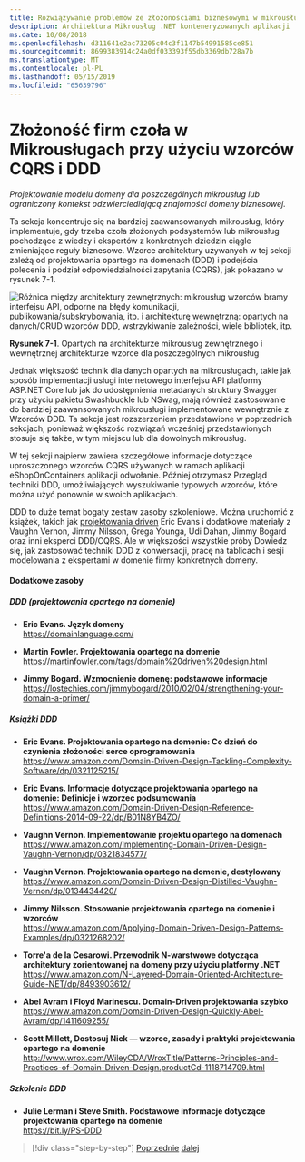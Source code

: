 ```yaml
---
title: Rozwiązywanie problemów ze złożonościami biznesowymi w mikrousłudze z wzorcami DDD i CQRS
description: Architektura Mikrousług .NET konteneryzowanych aplikacji .NET | Dowiedz się, jak analizować złożone scenariusze zastosowania wzorców CQRS i DDD
ms.date: 10/08/2018
ms.openlocfilehash: d311641e2ac73205c04c3f1147b54991585ce851
ms.sourcegitcommit: 8699383914c24a0df033393f55db3369db728a7b
ms.translationtype: MT
ms.contentlocale: pl-PL
ms.lasthandoff: 05/15/2019
ms.locfileid: "65639796"
---
```

# <a name="tackle-business-complexity-in-a-microservice-with-ddd-and-cqrs-patterns"></a>Złożoność firm czoła w Mikrousługach przy użyciu wzorców CQRS i DDD

*Projektowanie modelu domeny dla poszczególnych mikrousług lub ograniczony kontekst odzwierciedlającą znajomości domeny biznesowej.*

Ta sekcja koncentruje się na bardziej zaawansowanych mikrousług, który implementuje, gdy trzeba czoła złożonych podsystemów lub mikrousług pochodzące z wiedzy i ekspertów z konkretnych dziedzin ciągle zmieniające reguły biznesowe. Wzorce architektury używanych w tej sekcji zależą od projektowania opartego na domenach (DDD) i podejścia polecenia i podział odpowiedzialności zapytania (CQRS), jak pokazano w rysunek 7-1.

![Różnica między architektury zewnętrznych: mikrousług wzorców bramy interfejsu API, odporne na błędy komunikacji, publikowania/subskrybowania, itp. i architekturę wewnętrzną: opartych na danych/CRUD wzorców DDD, wstrzykiwanie zależności, wiele bibliotek, itp.](./media/image1.png)

**Rysunek 7-1**. Opartych na architekturze mikrousług zewnętrznego i wewnętrznej architekturze wzorce dla poszczególnych mikrousług

Jednak większość technik dla danych opartych na mikrousługach, takie jak sposób implementacji usługi internetowego interfejsu API platformy ASP.NET Core lub jak do udostępnienia metadanych struktury Swagger przy użyciu pakietu Swashbuckle lub NSwag, mają również zastosowanie do bardziej zaawansowanych mikrousługi implementowane wewnętrznie z Wzorców DDD. Ta sekcja jest rozszerzeniem przedstawione w poprzednich sekcjach, ponieważ większość rozwiązań wcześniej przedstawionych stosuje się także, w tym miejscu lub dla dowolnych mikrousług.

W tej sekcji najpierw zawiera szczegółowe informacje dotyczące uproszczonego wzorców CQRS używanych w ramach aplikacji eShopOnContainers aplikacji odwołanie. Później otrzymasz Przegląd techniki DDD, umożliwiających wyszukiwanie typowych wzorców, które można użyć ponownie w swoich aplikacjach.

DDD to duże temat bogaty zestaw zasoby szkoleniowe. Można uruchomić z książek, takich jak [projektowania driven](https://domainlanguage.com/ddd/) Eric Evans i dodatkowe materiały z Vaughn Vernon, Jimmy Nilsson, Grega Younga, Udi Dahan, Jimmy Bogard oraz inni eksperci DDD/CQRS. Ale w większości wszystkie próby Dowiedz się, jak zastosować techniki DDD z konwersacji, pracę na tablicach i sesji modelowania z ekspertami w domenie firmy konkretnych domeny.

#### <a name="additional-resources"></a>Dodatkowe zasoby

##### <a name="ddd-domain-driven-design"></a>DDD (projektowania opartego na domenie)

- **Eric Evans. Język domeny** \
  <https://domainlanguage.com/>

- **Martin Fowler. Projektowania opartego na domenie** \
  <https://martinfowler.com/tags/domain%20driven%20design.html>

- **Jimmy Bogard. Wzmocnienie domenę: podstawowe informacje** \
  <https://lostechies.com/jimmybogard/2010/02/04/strengthening-your-domain-a-primer/>

##### <a name="ddd-books"></a>Książki DDD

- **Eric Evans. Projektowania opartego na domenie: Co dzień do czynienia złożoności serce oprogramowania** \
  <https://www.amazon.com/Domain-Driven-Design-Tackling-Complexity-Software/dp/0321125215/>

- **Eric Evans. Informacje dotyczące projektowania opartego na domenie: Definicje i wzorzec podsumowania** \
  <https://www.amazon.com/Domain-Driven-Design-Reference-Definitions-2014-09-22/dp/B01N8YB4ZO/>

- **Vaughn Vernon. Implementowanie projektu opartego na domenach** \
  <https://www.amazon.com/Implementing-Domain-Driven-Design-Vaughn-Vernon/dp/0321834577/>

- **Vaughn Vernon. Projektowania opartego na domenie, destylowany** \
  <https://www.amazon.com/Domain-Driven-Design-Distilled-Vaughn-Vernon/dp/0134434420/>

- **Jimmy Nilsson. Stosowanie projektowania opartego na domenie i wzorców** \
  <https://www.amazon.com/Applying-Domain-Driven-Design-Patterns-Examples/dp/0321268202/>

- **Torre'a de la Cesarowi. Przewodnik N-warstwowe dotycząca architektury zorientowanej na domeny przy użyciu platformy .NET** \
  <https://www.amazon.com/N-Layered-Domain-Oriented-Architecture-Guide-NET/dp/8493903612/>

- **Abel Avram i Floyd Marinescu. Domain-Driven projektowania szybko** \
  <https://www.amazon.com/Domain-Driven-Design-Quickly-Abel-Avram/dp/1411609255/>

- **Scott Millett, Dostosuj Nick — wzorce, zasady i praktyki projektowania opartego na domenie** \
  <http://www.wrox.com/WileyCDA/WroxTitle/Patterns-Principles-and-Practices-of-Domain-Driven-Design.productCd-1118714709.html>

##### <a name="ddd-training"></a>Szkolenie DDD

- **Julie Lerman i Steve Smith. Podstawowe informacje dotyczące projektowania opartego na domenie** \
  <https://bit.ly/PS-DDD>

>[!div class="step-by-step"]
>[Poprzednie](../multi-container-microservice-net-applications/implement-api-gateways-with-ocelot.md)
>[dalej](apply-simplified-microservice-cqrs-ddd-patterns.md)
